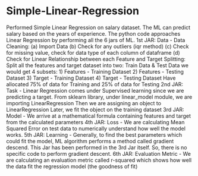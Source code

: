 # Simple-Linear-Regression
Performed Simple Linear Regression on salary dataset. The ML can predict salary based on the years of experience. The python code approaches Linear Regression by performing all the 6 jars of ML.
1st JAR: Data - 
  Data Cleaning:
    (a) Import Data
    (b) Check for any outliers (iqr method)
    (c) Check for missing value, check for data type of each column of dataframe
    (d) Check for Linear Relationship between each Feature and Target
  Splitting:
    Split all the features and target dataset into two: Train Data & Test Data
    we would get 4 subsets:
      1) Features - Training Dataset
      2) Features - Testing Dataset
      3) Target - Training Dataset 
      4) Target - Testing Dataset
    Have allocated 75% of data for Training and 25% of data for Testing
2nd JAR: Task - 
  Linear Regression comes under Supervised learning since we are predicting a target.
  From sklearn library, under linear_model module, we are importing LinearRegression
  Then we are assigning an object to LinearRegression
  Later, we fit the object on the training dataset
3rd JAR: Model -
  We arrive at a mathematical formula containing features and target from the calculated parameters 
4th JAR: Loss - 
  We are calculating Mean Squared Error on test data to numerically understand how well the model works.
5th JAR: Learning -
  Generally, to find the best parameters which could fit the model, ML algorithm performs a method called gradient descend.
  This Jar has been performed in the 3rd Jar itself. So, there is no specific code to perform gradient descent.
6th JAR: Evaluation Metric -
   We are calculating an evaluation metric called r-squared which shows how well the data fit the regression model (the goodness of fit)
